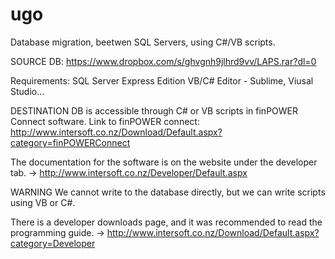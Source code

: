# ugo

Database migration, beetwen SQL Servers, using C#/VB scripts.

SOURCE DB: https://www.dropbox.com/s/ghvgnh9jlhrd9vv/LAPS.rar?dl=0

Requirements:
SQL Server Express Edition
VB/C# Editor - Sublime, Viusal Studio...

DESTINATION DB is accessible through C# or VB scripts in finPOWER Connect software.
Link to finPOWER connect: http://www.intersoft.co.nz/Download/Default.aspx?category=finPOWERConnect

The documentation for the software is on the website under the developer tab. -> http://www.intersoft.co.nz/Developer/Default.aspx

WARNING
We cannot write to the database directly, but we can write scripts using VB or C#. 

There is a developer downloads page, and it was recommended to read the programming guide. -> 
http://www.intersoft.co.nz/Download/Default.aspx?category=Developer
